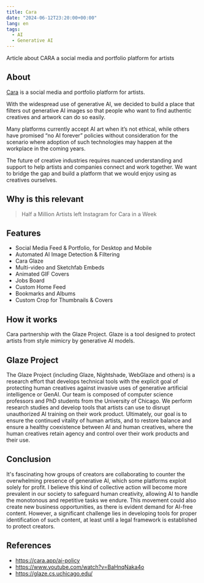 ```yaml
---
title: Cara
date: "2024-06-12T23:20:00+00:00"
lang: en
tags:
  - AI
  - Generative AI
---
```


Article about CARA a social media and portfolio platform for artists

## About ##

[Cara](https://cara.app/) is a social media and portfolio platform for artists.

With the widespread use of generative AI, we decided to build a place that filters out generative AI images so that people who want to find authentic creatives and artwork can do so easily.

Many platforms currently accept AI art when it’s not ethical, while others have promised “no AI forever” policies without consideration for the scenario where adoption of such technologies may happen at the workplace in the coming years.

The future of creative industries requires nuanced understanding and support to help artists and companies connect and work together. We want to bridge the gap and build a platform that we would enjoy using as creatives ourselves.

## Why is this relevant ##

> Half a Million Artists left Instagram for Cara in a Week

## Features ##

* Social Media Feed & Portfolio, for Desktop and Mobile
* Automated AI Image Detection & Filtering
* Cara Glaze
* Multi-video and Sketchfab Embeds
* Animated GIF Covers
* Jobs Board
* Custom Home Feed
* Bookmarks and Albums
* Custom Crop for Thumbnails & Covers

## How it works ##

Cara partnership with the Glaze Project. Glaze is a tool designed to protect artists from style mimicry by generative AI models.

## Glaze Project ##

The Glaze Project (including Glaze, Nightshade, WebGlaze and others) is a research effort that develops technical tools with the explicit goal of protecting human creatives against invasive uses of generative artificial intelligence or GenAI. Our team is composed of computer science professors and PhD students from the University of Chicago. We perform research studies and develop tools that artists can use to disrupt unauthorized AI training on their work product. Ultimately, our goal is to ensure the continued vitality of human artists, and to restore balance and ensure a healthy coexistence between AI and human creatives, where the human creatives retain agency and control over their work products and their use.

## Conclusion ##

It's fascinating how groups of creators are collaborating to counter the overwhelming presence of generative AI, which some platforms exploit solely for profit. I believe this kind of collective action will become more prevalent in our society to safeguard human creativity, allowing AI to handle the monotonous and repetitive tasks we endure. This movement could also create new business opportunities, as there is evident demand for AI-free content. However, a significant challenge lies in developing tools for proper identification of such content, at least until a legal framework is established to protect creators.

## References ##

* <https://cara.app/ai-policy>
* <https://www.youtube.com/watch?v=BaHnqNaka4o>
* <https://glaze.cs.uchicago.edu/>
